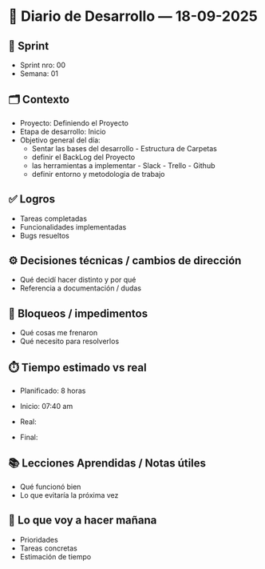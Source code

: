 # 📓 Diario de Desarrollo — 18-09-2025

## 🏃 Sprint
- Sprint nro: 00
- Semana: 01

## 🗂️ Contexto
- Proyecto: Definiendo el Proyecto
- Etapa de desarrollo: Inicio
- Objetivo general del día: 
  * Sentar las bases del desarrollo - Estructura de Carpetas
  * definir el BackLog del Proyecto
  * las herramientas a implementar - Slack - Trello - Github
  * definir entorno y metodologia de trabajo

## ✅ Logros
- Tareas completadas
- Funcionalidades implementadas
- Bugs resueltos

## ⚙️ Decisiones técnicas / cambios de dirección
- Qué decidí hacer distinto y por qué
- Referencia a documentación / dudas

## 🚧 Bloqueos / impedimentos
- Qué cosas me frenaron
- Qué necesito para resolverlos

## ⏱️ Tiempo estimado vs real
- Planificado: 8 horas
- Inicio: 07:40 am

- Real:
- Final:

## 📚 Lecciones Aprendidas / Notas útiles
- Qué funcionó bien
- Lo que evitaría la próxima vez

## 🔮 Lo que voy a hacer mañana
- Prioridades
- Tareas concretas
- Estimación de tiempo